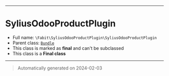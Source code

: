 ***

# SyliusOdooProductPlugin





* Full name: `\Fabit\SyliusOdooProductPlugin\SyliusOdooProductPlugin`
* Parent class: [`Bundle`](../../Symfony/Component/HttpKernel/Bundle/Bundle.md)
* This class is marked as **final** and can't be subclassed
* This class is a **Final class**






***
> Automatically generated on 2024-02-03
